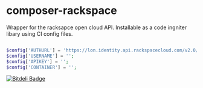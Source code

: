 composer-rackspace
==================

Wrapper for the racksapce open cloud API. Installable as a code ingniter libary using CI config files.

```php

$config['AUTHURL'] = 'https://lon.identity.api.rackspacecloud.com/v2.0/';
$config['USERNAME'] = '';
$config['APIKEY'] = '';
$config['CONTAINER'] = '';

```


[![Bitdeli Badge](https://d2weczhvl823v0.cloudfront.net/thomaswelton/codeigniter-rackspace/trend.png)](https://bitdeli.com/free "Bitdeli Badge")


